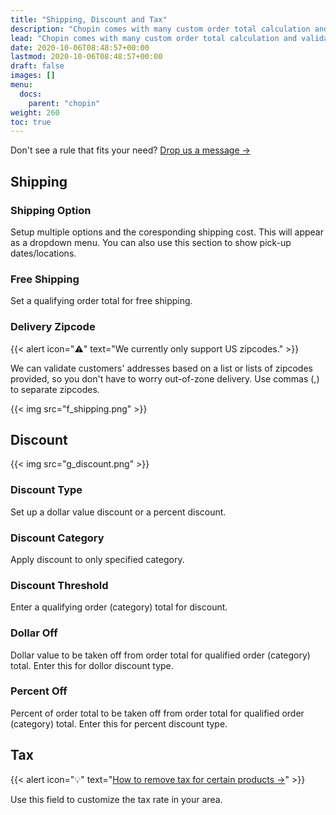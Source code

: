 ```yaml
---
title: "Shipping, Discount and Tax"
description: "Chopin comes with many custom order total calculation and validation settings. Merchants can take advantage of these options to customize order total calculation. We recommend using these rules whenever possible. In general, communicating these rules over descriptions is not only ineffective, it also causes unnecessary confusion to the shoppers (your customers)."
lead: "Chopin comes with many custom order total calculation and validation settings. Merchants can take advantage of these options to customize order total calculation. We recommend using these rules whenever possible. In general, communicating these rules over descriptions is not only ineffective, it also causes unnecessary confusion to the shoppers (your customers)."
date: 2020-10-06T08:48:57+00:00
lastmod: 2020-10-06T08:48:57+00:00
draft: false
images: []
menu:
  docs:
    parent: "chopin"
weight: 260
toc: true
---
```


Don't see a rule that fits your need? [Drop us a message →](/docs/introduction/introduction/#contact-us)

## Shipping

### Shipping Option

Setup multiple options and the coresponding shipping cost. This will appear as a dropdown menu. You can also use this section to show pick-up dates/locations.

### Free Shipping

Set a qualifying order total for free shipping.

### Delivery Zipcode

{{< alert icon="⚠️" text="We currently only support US zipcodes." >}}

We can validate customers' addresses based on a list or lists of zipcodes provided, so you don't have to worry out-of-zone delivery. Use commas (,) to separate zipcodes.

{{< img src="f_shipping.png" >}}

## Discount

{{< img src="g_discount.png" >}}

### Discount Type

Set up a dollar value discount or a percent discount.

### Discount Category

Apply discount to only specified category.

### Discount Threshold

Enter a qualifying order (category) total for discount.

### Dollar Off

Dollar value to be taken off from order total for qualified order (category) total. Enter this for dollor discount type.

### Percent Off

Percent of order total to be taken off from order total for qualified order (category) total. Enter this for percent discount type.

## Tax

{{< alert icon="💡" text="<a href='/docs/apps/chopin/product-configuration/#no_tax'>How to remove tax for certain products →</a>" >}}

Use this field to customize the tax rate in your area.

